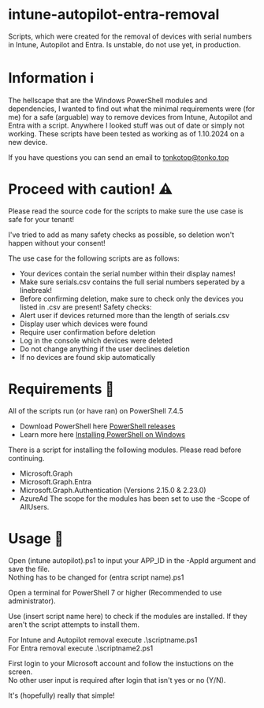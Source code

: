 # intune-autopilot-entra-removal
Scripts, which were created for the removal of devices with serial numbers in Intune, Autopilot and Entra.
Is unstable, do not use yet, in production.

# Information ℹ️
The hellscape that are the Windows PowerShell modules and dependencies, I wanted to find out what the minimal requirements were (for me) for a safe (arguable) way to remove devices from Intune, Autopilot and Entra with a script.
Anywhere I looked stuff was out of date or simply not working. These scripts have been tested as working as of 1.10.2024 on a new device.

If you have questions you can send an email to tonkotop@tonko.top

# Proceed with caution! ⚠️
Please read the source code for the scripts to make sure the use case is safe for your tenant!

I've tried to add as many safety checks as possible, so deletion won't happen without your consent!

The use case for the following scripts are as follows:
 - Your devices contain the serial number within their display names!
 - Make sure serials.csv contains the full serial numbers seperated by a linebreak!
 - Before confirming deletion, make sure to check only the devices you listed in .csv are present!
Safety checks:
 - Alert user if devices returned more than the length of serials.csv
 - Display user which devices were found
 - Require user confirmation before deletion
 - Log in the console which devices were deleted
 - Do not change anything if the user declines deletion
 - If no devices are found skip automatically

# Requirements 📝
All of the scripts run (or have ran) on PowerShell 7.4.5
 - Download PowerShell here [PowerShell releases](https://github.com/PowerShell/PowerShell/releases)
 - Learn more here [Installing PowerShell on Windows](https://learn.microsoft.com/en-us/powershell/scripting/install/installing-powershell-on-windows?view=powershell-7.4)

There is a script for installing the following modules. Please read before continuing.
 - Microsoft.Graph
 - Microsoft.Graph.Entra
 - Microsoft.Graph.Authentication (Versions 2.15.0 & 2.23.0)
 - AzureAd
The scope for the modules has been set to use the -Scope of AllUsers.

# Usage 📜
Open (intune autopilot).ps1 to input your APP_ID in the -AppId argument and save the file.<br/>Nothing has to be changed for (entra script name).ps1

Open a terminal for PowerShell 7 or higher (Recommended to use administrator).

Use (insert script name here) to check if the modules are installed. If they aren't the script attempts to install them.

For Intune and Autopilot removal execute .\scriptname.ps1<br/>For Entra removal execute .\scriptname2.ps1

First login to your Microsoft account and follow the instuctions on the screen.<br/>No other user input is required after login that isn't yes or no (Y/N).

It's (hopefully) really that simple!
